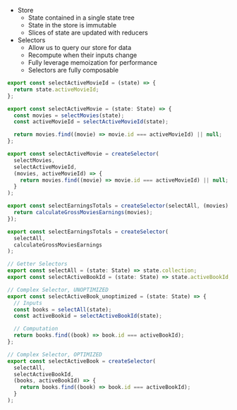 - Store
  - State contained in a single state tree
  - State in the store is immutable
  - Slices of state are updated with reducers
- Selectors
  - Allow us to query our store for data
  - Recompute when their inputs change
  - Fully leverage memoization for performance
  - Selectors are fully composable

```js
export const selectActiveMovieId = (state) => {
  return state.activeMovieId;
};
```

```js
export const selectActiveMovie = (state: State) => {
  const movies = selectMovies(state);
  const activeMovieId = selectActiveMovieId(state);

  return movies.find((movie) => movie.id === activeMovieId) || null;
};
```

```js
export const selectActiveMovie = createSelector(
  selectMovies,
  selectActiveMovieId,
  (movies, activeMovieId) => {
    return movies.find((movie) => movie.id === activeMovieId) || null;
  }
);
```

```js
export const selectEarningsTotals = createSelector(selectAll, (movies) => {
  return calculateGrossMoviesEarnings(movies);
});
```

```js
export const selectEarningsTotals = createSelector(
  selectAll,
  calculateGrossMoviesEarnings
);
```

```js
// Getter Selectors
export const selectAll = (state: State) => state.collection;
export const selectActiveBookId = (state: State) => state.activeBookId;

// Complex Selector, UNOPTIMIZED
export const selectActiveBook_unoptimized = (state: State) => {
  // Inputs
  const books = selectAll(state);
  const activeBookid = selectActiveBookId(state);

  // Computation
  return books.find((book) => book.id === activeBookId);
};

// Complex Selector, OPTIMIZED
export const selectActiveBook = createSelector(
  selectAll,
  selectActiveBookId,
  (books, activeBookId) => {
    return books.find((book) => book.id === activeBookId);
  }
);
```
